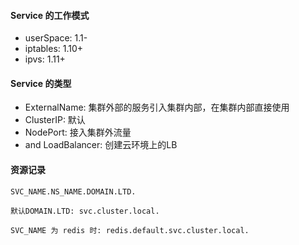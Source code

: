 #### Service 的工作模式
- userSpace: 1.1-
- iptables: 1.10+
- ipvs: 1.11+
#### Service 的类型
- ExternalName: 集群外部的服务引入集群内部，在集群内部直接使用
- ClusterIP: 默认
- NodePort: 接入集群外流量
- and LoadBalancer: 创建云环境上的LB
#### 资源记录
```
SVC_NAME.NS_NAME.DOMAIN.LTD.

默认DOMAIN.LTD: svc.cluster.local.

SVC_NAME 为 redis 时: redis.default.svc.cluster.local.
```
